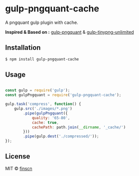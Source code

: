 # gulp-pngquant-cache

A pngquant gulp plugin with cache.

**Inspired & Based on :**
[gulp-pngquant](https://github.com/leidottw/gulp-pngquant) & [gulp-tinypng-unlimited](https://github.com/ystrdy/gulp-tinypng-unlimited)


## Installation

```bash
$ npm install gulp-pngquant-cache
```

## Usage

```js

const gulp = require('gulp');
const gulpPngquant = require('gulp-pngquant-cache');

gulp.task('compress', function() {
    gulp.src('./images/*.png')
        .pipe(gulpPngquant({
            quality: '65-80',
            cache: true,
            cachePath: path.join(__dirname, '_cache/')
        }))
        .pipe(gulp.dest('./compressed/'));
});

```

## License

MIT © [finscn](https://github.com/finscn)
